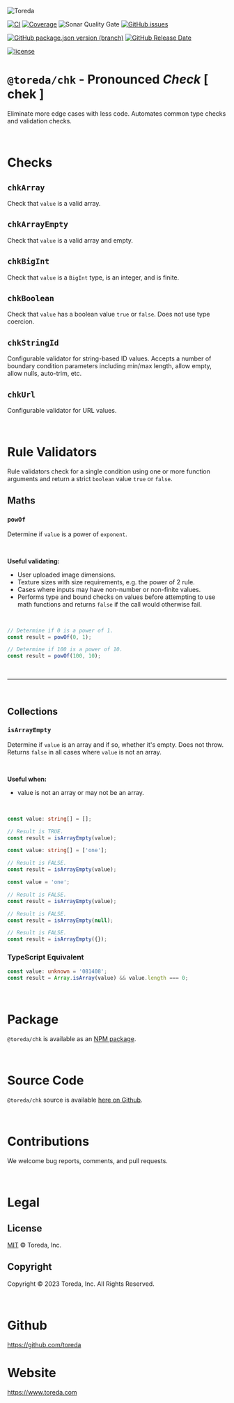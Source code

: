 ![Toreda](https://content.toreda.com/logo/toreda-logo.png)

[![CI](https://img.shields.io/github/actions/workflow/status/toreda/chk/main.yml?branch=master&style=for-the-badge)](https://github.com/toreda/chk/actions) [![Coverage](https://img.shields.io/sonar/coverage/toreda_cache?server=https%3A%2F%2Fsonarcloud.io&style=for-the-badge)](https://sonarcloud.io/dashboard?id=toreda_cache) ![Sonar Quality Gate](https://img.shields.io/sonar/quality_gate/toreda_cache?server=https%3A%2F%2Fsonarcloud.io&style=for-the-badge) [![GitHub issues](https://img.shields.io/github/issues/toreda/chk?style=for-the-badge)](https://github.com/toreda/chk/issues)


[![GitHub package.json version (branch)](https://img.shields.io/github/package-json/v/toreda/chk/master?style=for-the-badge)](https://github.com/toreda/chk/releases/latest)
[![GitHub Release Date](https://img.shields.io/github/release-date/toreda/chk?style=for-the-badge)](https://github.com/toreda/chk/releases/latest)

[![license](https://img.shields.io/github/license/toreda/chk?style=for-the-badge)](https://github.com/toreda/chk/blob/master/LICENSE)

# `@toreda/chk` - Pronounced *Check* [ chek ]
Eliminate more edge cases with less code. Automates common type checks and validation checks.

&nbsp;

# Checks
## `chkArray`
Check that `value` is a valid array.
## `chkArrayEmpty`
Check that `value` is a valid array and empty.
## `chkBigInt`
Check that `value` is a `BigInt` type, is an integer, and is finite.
## `chkBoolean`
Check that `value` has a boolean value `true` or `false`. Does not use type coercion.
## `chkStringId`
Configurable validator for string-based ID values. Accepts a number of boundary condition parameters including min/max length, allow empty, allow nulls, auto-trim, etc.
## `chkUrl`
Configurable validator for URL values.

&nbsp;

# Rule Validators
Rule validators check for a single condition using one or more function arguments and return a strict `boolean` value `true` or `false`.



## Maths
### `powOf`
Determine if `value` is a power of `exponent`.

&nbsp;

**Useful validating:**
  * User uploaded image dimensions.
  * Texture sizes with size requirements, e.g. the power of 2 rule.
  * Cases where inputs may have non-number or non-finite values.
* Performs type and bound checks on values before attempting to use math functions and returns `false` if the call would otherwise fail.

&nbsp;
```typescript
// Determine if 0 is a power of 1.
const result = powOf(0, 1);
```
```typescript
// Determine if 100 is a power of 10.
const result = powOf(100, 10);
```

&nbsp;

---

&nbsp;
## Collections
### `isArrayEmpty`
Determine if `value` is an array and if so, whether it's empty. Does not throw. Returns `false` in all cases where `value` is not an array.

&nbsp;

**Useful when:**
* value is not an array or may not be an array.


&nbsp;
```typescript
const value: string[] = [];

// Result is TRUE.
const result = isArrayEmpty(value);
```

```typescript
const value: string[] = ['one'];

// Result is FALSE.
const result = isArrayEmpty(value);
```

```typescript
const value = 'one';

// Result is FALSE.
const result = isArrayEmpty(value);
```

```typescript
// Result is FALSE.
const result = isArrayEmpty(null);
```

```typescript
// Result is FALSE.
const result = isArrayEmpty({});
```

### TypeScript Equivalent
```typescript
const value: unknown = '081408';
const result = Array.isArray(value) && value.length === 0;
```

&nbsp;

# Package
`@toreda/chk` is available as an [NPM package](https://www.npmjs.com/package/@toreda/chk).

&nbsp;

# Source Code
`@toreda/chk` source is available [here on Github](https://www.npmjs.com/package/@toreda/chk).


&nbsp;
# Contributions
We welcome bug reports, comments, and pull requests.

&nbsp;
# Legal

## License
[MIT](LICENSE) &copy; Toreda, Inc.

## Copyright
Copyright &copy; 2023 Toreda, Inc. All Rights Reserved.

&nbsp;

# Github
https://github.com/toreda

# Website
https://www.toreda.com

